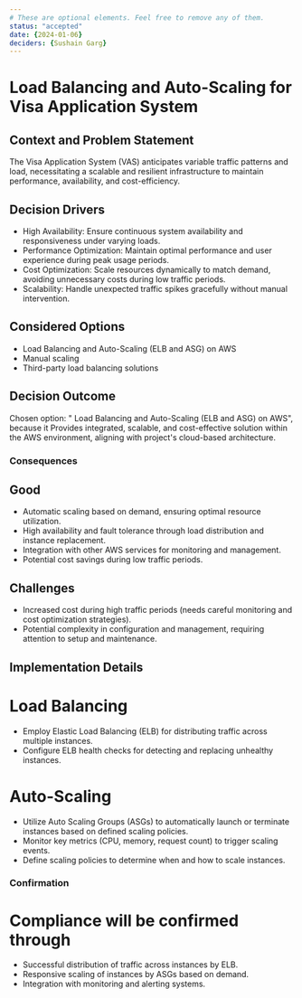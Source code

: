 ```yaml
---
# These are optional elements. Feel free to remove any of them.
status: "accepted"
date: {2024-01-06}
deciders: {Sushain Garg}
---
```

# Load Balancing and Auto-Scaling for Visa Application System

## Context and Problem Statement

The Visa Application System (VAS) anticipates variable traffic patterns and load, necessitating a scalable and resilient infrastructure to maintain performance, availability, and cost-efficiency.

## Decision Drivers

* High Availability: Ensure continuous system availability and responsiveness under varying loads.
* Performance Optimization: Maintain optimal performance and user experience during peak usage periods.
* Cost Optimization: Scale resources dynamically to match demand, avoiding unnecessary costs during low traffic periods.
* Scalability: Handle unexpected traffic spikes gracefully without manual intervention.

## Considered Options

* Load Balancing and Auto-Scaling (ELB and ASG) on AWS
* Manual scaling
* Third-party load balancing solutions

## Decision Outcome

Chosen option: " Load Balancing and Auto-Scaling (ELB and ASG) on AWS", because
it Provides integrated, scalable, and cost-effective solution within the AWS environment, aligning with project's cloud-based architecture.

### Consequences

## Good 

* Automatic scaling based on demand, ensuring optimal resource utilization.
* High availability and fault tolerance through load distribution and instance replacement.
* Integration with other AWS services for monitoring and management.
* Potential cost savings during low traffic periods.

## Challenges

* Increased cost during high traffic periods (needs careful monitoring and cost optimization strategies).
* Potential complexity in configuration and management, requiring attention to setup and maintenance.

## Implementation Details

# Load Balancing

* Employ Elastic Load Balancing (ELB) for distributing traffic across multiple instances.
* Configure ELB health checks for detecting and replacing unhealthy instances.

# Auto-Scaling

* Utilize Auto Scaling Groups (ASGs) to automatically launch or terminate instances based on defined scaling policies.
* Monitor key metrics (CPU, memory, request count) to trigger scaling events.
* Define scaling policies to determine when and how to scale instances.

### Confirmation

# Compliance will be confirmed through

* Successful distribution of traffic across instances by ELB.
* Responsive scaling of instances by ASGs based on demand.
* Integration with monitoring and alerting systems.
